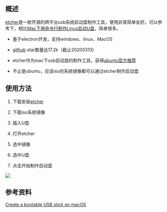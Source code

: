 [//title]:(跨平台usb系统启动盘制作工具etcher介绍)
[//englishTitle]:(mac-create-bootable-linux-usb-by-etcher)
[//category]:(mac,tools,utility)
[//tags]:(U盘,usb,linux,mac,启动盘)
[//createTime]:(20200313)
[//lastUpdateTime]:(20200313)
## 概述
[etcher](https://www.balena.io/etcher/)是一款开源的跨平台usb系统启动盘制作工具，使用非常简单友好。可以参考下，相比[Mac下用命令行制作Linux启动U盘](https://liushiming.cn/2020/03/12/mac-create-bootable-linux-usb/)，简单很多。  

- 基于electron开发，支持windows、linux、MacOS   

- [github](https://github.com/balena-io/etcher) star数量达17.2k（截止20200313）

- etcher作为mac下usb启动盘的制作工具，获得[ubuntu官方推荐](https://ubuntu.com/tutorials/tutorial-create-a-usb-stick-on-macos#4-install-and-run-etcher)

- 不止是ubuntu，应该iso的系统镜像都可以通过etcher制作启动盘    

## 使用方法
1. 下载安装[etcher](https://www.balena.io/etcher/)  
     
2. 下载iso系统镜像
   
3. 插入U盘
   
4. 打开etcher  
   
5. 选中镜像
   
6. 选中U盘
   
7. 点击开始制作启动盘

![](https://cdn.liushiming.cn/img/20200313101005.png)

## 参考资料
[Create a bootable USB stick on macOS](https://ubuntu.com/tutorials/tutorial-create-a-usb-stick-on-macos)
